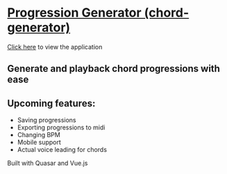 # [Progression Generator (chord-generator)](https://fastidious-liger-e2ccb6.netlify.app/#/)

[Click here](https://fastidious-liger-e2ccb6.netlify.app/#/) to view the application

## Generate and playback chord progressions with ease

## Upcoming features:

- Saving progressions
- Exporting progressions to midi
- Changing BPM
- Mobile support
- Actual voice leading for chords

Built with Quasar and Vue.js
